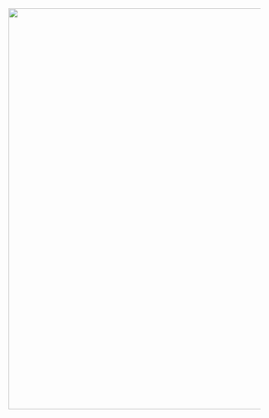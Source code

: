 <div id="header" align="center">
  <img src="https://github.com/noelianav91/noelianav91/blob/main/Banner%20Github.png" width="800"/>
</div>
